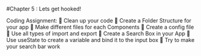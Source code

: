 #Chapter 5 : Lets get hooked!

Coding Assignment:
 Clean up your code
 Create a Folder Structure for your app
 Make different files for each Components
 Create a config file
 Use all types of import and export
 Create a Search Box in your App
 Use useState to create a variable and bind it to the input box
 Try to make your search bar work
